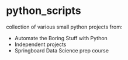 # python_scripts
collection of various small python projects from:
- Automate the Boring Stuff with Python
- Independent projects
- Springboard Data Science prep course

